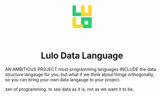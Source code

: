 <p align="center">
<img width=12.5% src="./media/logo.svg">
</p>

<br/>

<h1 align="center">Lulo Data Language</h1>


AN AMBITIOUS PROJECT
most programming languages INCLUDE the data structure langauge for you.
but what if we think about things orthogonally, so you can bring your own 
data langauge to your project.

zen of programming. to see data as it is, not as we want it to be.
